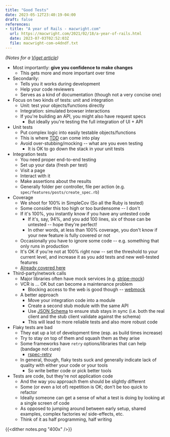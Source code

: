 ```yaml
---
title: "Good Tests"
date: 2023-05-12T23:40:19-04:00
draft: false
references:
- title: "A year of Rails - macwright.com"
  url: https://macwright.com/2021/02/18/a-year-of-rails.html
  date: 2023-07-03T02:52:03Z
  file: macwright-com-o4dndf.txt
---
```


_(Notes for a [Viget article][1])_

[1]: /elsewhere/maintenance-matters-good-tests

* Most importantly: **give you confidence to make changes**
  * This gets more and more important over time
* Secondarily:
  * Tells you it works during development
  * Help your code reviewers
  * Serves as a kind of documentation (though not a very concise one)
* Focus on two kinds of tests: unit and integration
  * Unit: test your objects/functions directly
  * Integration: simulated browser interactions
  * If you're building an API, you might also have request specs
    * But ideally you're testing the full integration of UI + API
* Unit tests
  * Put complex logic into easily testable objects/functions
  * This is where [TDD][2] can come into play
  * Avoid over-stubbing/mocking -- what are you even testing
    * It is OK to go down the stack in your unit tests
* Integration tests
  * You need proper end-to-end testing
  * Set up your data (fresh per test)
  * Visit a page
  * Interact with it
  * Make assertions about the results
  * Generally folder per controller, file per action (e.g. `spec/features/posts/create_spec.rb`)
* Coverage
  * We shoot for 100% in SimpleCov (So all the Ruby is tested)
  * Some consider this too high or too burdensome -- I don't
  * If it's 100%, you instantly know if you have any untested code
    * If it's, say, 94%, and you add 100 lines, six of those can be untested -- hope they're perfect!
    * In other words, at less than 100% coverage, you don't know if your new feature is fully covered or not
  * Occasionally you have to ignore some code -- e.g. something that only runs in production
  * It's OK if you're not at 100% right now -- set the threshold to your current level, and increase it as you add tests and new well-tested features
  * [Already covered here][3]
* Third-party/network calls
  * Major libraries often have mock services (e.g. [stripe-mock][4])
  * VCR is … OK but can become a maintenance problem
    * Blocking access to the web is good though -- [webmock][5]
  * A better approach
    * Move your integration code into a module
    * Create a second stub module with the same API
    * Use [JSON Schema][6] to ensure stub stays in sync (i.e. both the real client and the stub client validate against the schema)
    * This will lead to more reliable tests and also more robust code
* Flaky tests are bad
  * They eat up a lot of development time (esp. as build times increase)
  * Try to stay on top of them and squash them as they arise
  * Some frameworks have `retry` options/libraries that can help (bandage not cure)
    * [rspec-retry][7]
  * In general, though, flaky tests suck and generally indicate lack of quality with either your code or your tools
    * So write better code or pick better tools
* Tests are code, but they're not application code
  * And the way you approach them should be slightly different
  * Some (or even a lot of) repetition is OK; don't be too quick to refactor
  * Ideally someone can get a sense of what a test is doing by looking at a single screen of code
  * As opposed to jumping around between early setup, shared examples, complex factories w/ side-effects, etc.
  * Think of it as half programming, half writing

[2]: https://en.wikipedia.org/wiki/Test-driven_development
[3]: https://www.viget.com/articles/maintenance-matters-code-coverage/
[4]: https://github.com/stripe/stripe-mock
[5]: https://github.com/bblimke/webmock#real-requests-to-network-can-be-allowed-or-disabled
[6]: https://json-schema.org/
[7]: https://github.com/NoRedInk/rspec-retry

{{<dither notes.png "400x" />}}
